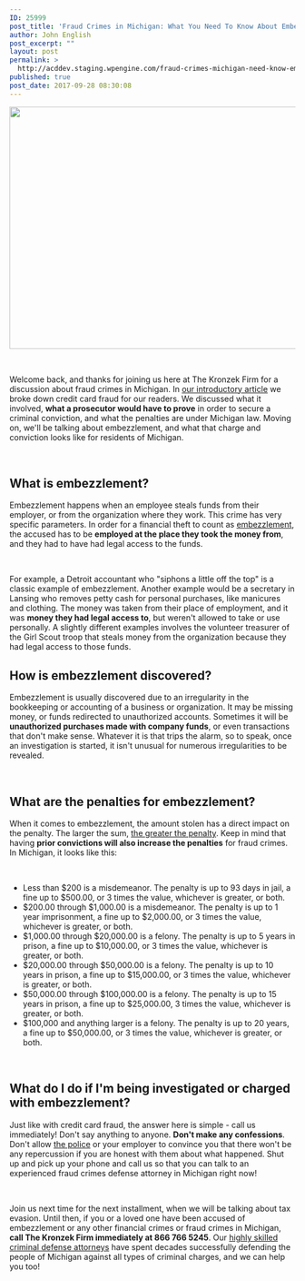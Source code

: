 ```yaml
---
ID: 25999
post_title: 'Fraud Crimes in Michigan: What You Need To Know About Embezzlement'
author: John English
post_excerpt: ""
layout: post
permalink: >
  http://acddev.staging.wpengine.com/fraud-crimes-michigan-need-know-embezzlement.html
published: true
post_date: 2017-09-28 08:30:08
---
```

<img class="alignnone size-full wp-image-26000" src="http://acddev.staging.wpengine.com/wp-content/uploads/2017/09/money-1428590_640.jpg" alt="" width="640" height="426" />

&nbsp;

<span style="font-weight: 400;">Welcome back, and thanks for joining us here at The Kronzek Firm for a discussion about fraud crimes in Michigan. In <a href="https://acddev.staging.wpengine.com/fraud-crimes-michigan-need-know-credit-card-fraud.html">our introductory article</a> we broke down credit card fraud for our readers. We discussed what it involved, </span><b>what a prosecutor would have to prove</b><span style="font-weight: 400;"> in order to secure a criminal conviction, and what the penalties are under Michigan law. Moving on, we'll be talking about embezzlement, and what that charge and conviction looks like for residents of Michigan.</span>

&nbsp;
<h2><b>What is embezzlement?</b></h2>
<span style="font-weight: 400;">Embezzlement happens when an employee steals funds from their employer, or from the organization where they work. This crime has very specific parameters. In order for a financial theft to count as </span><a href="https://acddev.staging.wpengine.com/michigan-embezzlement-attorney-criminal-defense-lawyer.html"><span style="font-weight: 400;">embezzlement</span></a><span style="font-weight: 400;">, the accused has to be </span><b>employed at the place they took the money from</b><span style="font-weight: 400;">, and they had to have had legal access to the funds.</span>

&nbsp;

<span style="font-weight: 400;">For example, a Detroit accountant who "siphons a little off the top" is a classic example of embezzlement. Another example would be a secretary in Lansing who removes petty cash for personal purchases, like manicures and clothing. The money was taken from their place of employment, and it was </span><b>money they had legal access to</b><span style="font-weight: 400;">, but weren't allowed to take or use personally. A slightly different examples involves the volunteer treasurer of the Girl Scout troop that steals money from the organization because they had legal access to those funds. </span>
<h2></h2>
<h2><b>How is embezzlement discovered?</b></h2>
<span style="font-weight: 400;">Embezzlement is usually discovered due to an irregularity in the bookkeeping or accounting of a business or organization. It may be missing money, or funds redirected to unauthorized accounts. Sometimes it will be </span><b>unauthorized purchases made with company funds</b><span style="font-weight: 400;">, or even transactions that don't make sense. Whatever it is that trips the alarm, so to speak, once an investigation is started, it isn't unusual for numerous irregularities to be revealed.</span>

&nbsp;
<h2><b>What are the penalties for embezzlement?</b></h2>
<span style="font-weight: 400;">When it comes to embezzlement, the amount stolen has a direct impact on the penalty. The larger the sum, </span><a href="https://acddev.staging.wpengine.com/felony-information.html"><span style="font-weight: 400;">the greater the penalty</span></a><span style="font-weight: 400;">. Keep in mind that having </span><b>prior convictions will also increase the penalties</b><span style="font-weight: 400;"> for fraud crimes. In Michigan, it looks like this:</span>

&nbsp;
<ul>
 	<li style="font-weight: 400;"><span style="font-weight: 400;">Less than $200 is a misdemeanor. The penalty is up to 93 days in jail, a fine up to $500.00, or 3 times the value, whichever is greater, or both.</span></li>
 	<li style="font-weight: 400;"><span style="font-weight: 400;">$200.00 through $1,000.00 is a misdemeanor. The penalty is up to 1 year imprisonment, a fine up to $2,000.00, or 3 times the value, whichever is greater, or both.</span></li>
 	<li style="font-weight: 400;"><span style="font-weight: 400;">$1,000.00 through $20,000.00 is a felony. The penalty is up to 5 years in prison, a fine up to $10,000.00, or 3 times the value, whichever is greater, or both.</span></li>
 	<li style="font-weight: 400;"><span style="font-weight: 400;">$20,000.00 through $50,000.00 is a felony. The penalty is up to 10 years in prison, a fine up to $15,000.00, or 3 times the value, whichever is greater, or both.</span></li>
 	<li style="font-weight: 400;"><span style="font-weight: 400;">$50,000.00 through $100,000.00 is a felony. The penalty is up to 15 years in prison, a fine up to $25,000.00, 3 times the value, whichever is greater, or both.</span></li>
 	<li style="font-weight: 400;"><span style="font-weight: 400;">$100,000 and anything larger is a felony. The penalty is up to 20 years, a fine up to $50,000.00, or 3 times the value, whichever is greater, or both.</span></li>
</ul>
&nbsp;
<h2><b>What do I do if I'm being investigated or charged with embezzlement?</b></h2>
<span style="font-weight: 400;">Just like with credit card fraud, the answer here is simple - call us immediately! Don't say anything to anyone. </span><b>Don't make any confessions</b><span style="font-weight: 400;">. Don't allow </span><a href="https://acddev.staging.wpengine.com/police-issues.html"><span style="font-weight: 400;">the police</span></a><span style="font-weight: 400;"> or your employer to convince you that there won't be any repercussion if you are honest with them about what happened. Shut up and pick up your phone and call us so that you can talk to an experienced fraud crimes defense attorney in Michigan right now!</span>

&nbsp;

<span style="font-weight: 400;">Join us next time for the next installment, when we will be talking about tax evasion. Until then, if you or a loved one have been accused of embezzlement or any other financial crimes or fraud crimes in Michigan, </span><b>call The Kronzek Firm immediately at 866 766 5245</b><span style="font-weight: 400;">. Our </span><a href="https://acddev.staging.wpengine.com/trial-attorneys.html"><span style="font-weight: 400;">highly skilled criminal defense attorneys</span></a><span style="font-weight: 400;"> have spent decades successfully defending the people of Michigan against all types of criminal charges, and we can help you too! </span>